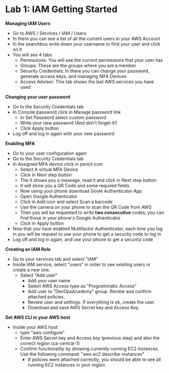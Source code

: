 # Lab 1: IAM Getting Started

**Managing IAM Users**
* Go to AWS / Services / IAM / Users
* In there you can see a list of all the current users in your AWS Account
* In the searchbox write down your username to find your user and click on it
* You will see 4 tabs
  * Permissions: You will see the current permissions that your user has
  * Groups: These are the groups where you are a member
  * Security Credentials: In there you can change your password, generate access keys, and managing MFA Devices
  * Access Advisor: This  tab shows the last AWS services you have used
 
 **Changing your user password**
 * Go to the Security Credentials tab
 * In Console password click in Manage password link
   * In Set Password select custom password
   * Write your new password (And don't forget it!)
   * Click Apply button
 * Log off and log in again with your new password
 
 **Enabling MFA**
* Go to your user configuration again
* Go to the Security Credentials tab
* In Assigned MFA device click in pencil icon
  * Select A virtual MFA Device
  * Click in Next step button
  * The it shows you a message, read it and click in Next step button
  * It will show you a QR Code and some required fields
  * Now using your phone download Goole Authenticator App
  * Open Google Authenticator
  * Click in Add icon and select Scan a barcode
  * Use the camera on your phone to scan the QR Code from AWS
  * Then you will be requested to write **two consecutive** codes, you can find those in your phone's Google Authenticator
  * Click in Apply button 
* Now that you have enabled Multifactor Authenticator, each time you log in you will be request to use your phone to get a security code to log in
* Log off and log in again, and use your phone to get a security code

**Creating an IAM Role**
* Go to your services tab and select "IAM"
* Inside IAM service, select "users" in order to see existing users or create a new one.
  * Select "Add user"
    * Add your user name
    * Select AWS Access type as "Programmatic Access" 
    * Add user to "DevOpsAcademy" group. Review and confirm attached policies.
    * Review user and settings. If everything is ok, create the user. 
    * Download and save AWS Secret key and Access Key. 

**Set AWS CLI in your AWS host**
* Inside your AWS host
    * type "aws configure" 
    * Enter AWS Secret key and Access key (previous step) and also the correct region (ca-central-1)
    * Confirm functionality by showing currently running EC2 instances. Use the following command: "aws ec2 describe-instances"
        * If policies were attached correctly, you should be able to see all running EC2 instances in your region. 
